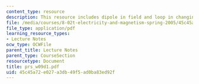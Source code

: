 ```yaml
---
content_type: resource
description: This resource includes dipole in field and loop in changing field.
file: /media/courses/8-02t-electricity-and-magnetism-spring-2005/45c45a72e027a3db49f5ad0ba83ed92f_prs_w09d1.pdf
file_type: application/pdf
learning_resource_types:
- Lecture Notes
ocw_type: OCWFile
parent_title: Lecture Notes
parent_type: CourseSection
resourcetype: Document
title: prs_w09d1.pdf
uid: 45c45a72-e027-a3db-49f5-ad0ba83ed92f
---
```

